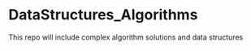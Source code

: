 #  DataStructures_Algorithms
This repo will include complex algorithm solutions and data structures

